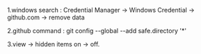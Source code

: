 
1.windows search : Credential Manager -> Windows Credential -> github.com -> remove data

2.github command : git config --global --add safe.directory '*'

3.view -> hidden items on -> off.

